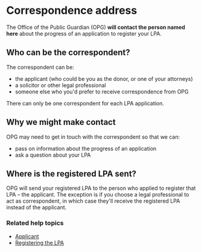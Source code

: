 # Correspondence address

The Office of the Public Guardian (OPG) **will contact the person named here** about the progress of an application to register your LPA.

## Who can be the correspondent?

The correspondent can be:

* the applicant (who could be you as the donor, or one of your attorneys)
* a solicitor or other legal professional
* someone else who you'd prefer to receive correspondence from OPG

There can only be one correspondent for each LPA application.

## Why we might make contact
OPG may need to get in touch with the correspondent so that we can:

* pass on information about the progress of an application
* ask a question about your LPA

## Where is the registered LPA sent?
OPG will send your registered LPA to the person who applied to register that LPA – the applicant. The exception is if you choose a legal professional to act as correspondent, in which case they'll receive the registered LPA instead of the applicant.

### Related help topics
* [Applicant](#/help/applicant)
* [Registering the LPA](#/help/registering-the-lpa)
